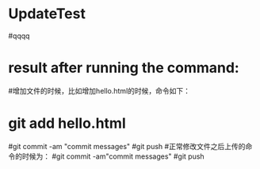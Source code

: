 # UpdateTest
#qqqq
# result after running the command:
#增加文件的时候，比如增加hello.html的时候，命令如下：
# git add hello.html
#git commit -am "commit messages"
#git push
#正常修改文件之后上传的命令的时候为：
#git commit -am"commit messages"
#git push
